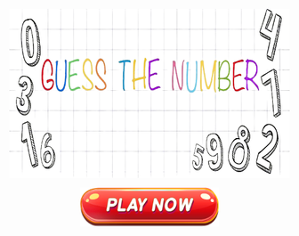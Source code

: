 <a 
 href="https://replit.com/@serhanelmacioglu/Guess-the-Number-Coding-with-Python?v=1">
   <div align="center">
    <p>
    <img src="/image.png" width="795" height="304"
    </p>
   </div>
</a>

<a 
 href="https://replit.com/@serhanelmaciogl/Guess-the-Number-Designed-in-Python?v=1">
   <div align="center">
   <img border="0" src="/button.gif" width="250" height="70" >
   </div>
</a>
  
